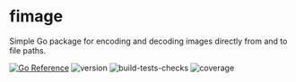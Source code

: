 # fimage
Simple Go package for encoding and decoding images directly from and to file paths.

[![Go Reference](https://pkg.go.dev/badge/github.com/christowolf/fimage.svg)](https://pkg.go.dev/github.com/christowolf/fimage) ![version](https://img.shields.io/github/v/release/ChristoWolf/fimage?color=purple&style=flat-square) ![build-tests-checks](https://img.shields.io/github/workflow/status/ChristoWolf/fimage/Go/main?label=build%2C%20tests%20and%20other%20checks&style=flat-square) ![coverage](https://img.shields.io/codecov/c/github/ChristoWolf/fimage?style=flat-square)